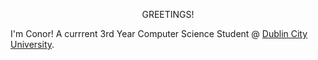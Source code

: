 <p align="center">
  GREETINGS!
</p>

I'm Conor! A currrent 3rd Year Computer Science Student @ <a href="https://dcu.ie">Dublin City University</a>.

